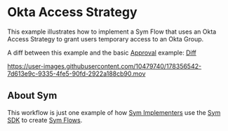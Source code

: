 # Okta Access Strategy
This example illustrates how to implement a Sym Flow that uses an Okta Access Strategy to grant users temporary access to an Okta Group.

A diff between this example and the basic [Approval](../approvals) example: [Diff](https://github.com/symopsio/examples/compare/3fece322d5b7b9c87ad7d15122ce4b8a78c2c4cd...448e697dc0a8d17bf2f019859e774107f215b328)

https://user-images.githubusercontent.com/10479740/178356542-7d613e9c-9335-4fe5-90fd-2922a188cb90.mov

## About Sym

This workflow is just one example of how [Sym Implementers](https://docs.symops.com/docs/sym-for-implementers) use the [Sym SDK](https://docs.symops.com/docs) to create [Sym Flows](https://docs.symops.com/docs/flows).
